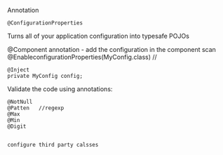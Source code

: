 
Annotation

    @ConfigurationProperties

Turns all of your application configuration into typesafe POJOs


@Component annotation - add the configuration in the component scan
@EnableconfigurationProperties(MyConfig.class) // 

    @Inject
    private MyConfig config;


Validate the code using annotations:

    @NotNull
    @Patten   //regexp
    @Max
    @Min
    @Digit
    
    
    configure third party calsses
